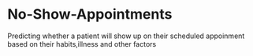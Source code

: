 # No-Show-Appointments
Predicting whether a patient will show up on their scheduled appoinment based on their habits,illness and other factors
